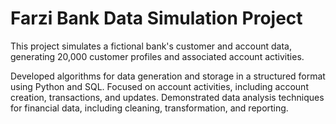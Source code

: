 # Farzi Bank Data Simulation Project
This project simulates a fictional bank's customer and account data, generating 20,000 customer profiles and associated account activities.

Developed algorithms for data generation and storage in a structured format using Python and SQL.
Focused on account activities, including account creation, transactions, and updates.
Demonstrated data analysis techniques for financial data, including cleaning, transformation, and reporting.
